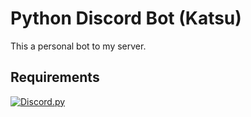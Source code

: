 # Python Discord Bot (Katsu)

This a personal bot to my server.

## Requirements

[![Discord.py](https://media.discordapp.net/attachments/765729072025960518/938480378967117864/discordpy8ciREEh_1.jpg?width=676&height=676)](https://discordpy.readthedocs.io/en/stable/index.html)
